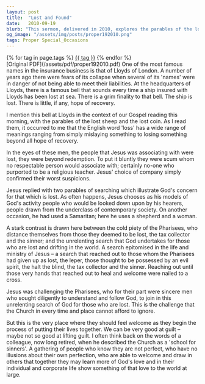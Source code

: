 ```yaml
---
layout: post
title:  "Lost and Found"
date:   2010-09-19
blurb: "This sermon, delivered in 2010, explores the parables of the lost sheep and the lost coin, illustrating God's unrelenting search for those who are lost. It contrasts the exclusionary spirituality of the Pharisees with Jesus' inclusive approach, challenging the Church to reflect the latter. The sermon also encourages the Church to be a welcoming place for all, especially those on the margins of society."
og_image: "/assets/img/posts/proper192010.png"
tags: Proper Special_Occasions
---    
```

<div class="tag-pills">
    {% for tag in page.tags %}
    <a href="{{ site.baseurl }}/tag/{{ tag | slugify }}" class="tag-pill">{{ tag }}</a>
    {% endfor %}
</div>
[Original PDF](/assets/pdf/proper192010.pdf)
One of the most famous names in the insurance business is that of Lloyds of London. A number of years ago there were fears of its collapse when several of its 'names' were in danger of not being able to meet their liabilities. At the headquarters of Lloyds, there is a famous bell that sounds every time a ship insured with Lloyds has been lost at sea. There is a grim finality to that bell. The ship is lost. There is little, if any, hope of recovery.

I mention this bell at Lloyds in the context of our Gospel reading this morning, with the parables of the lost sheep and the lost coin. As I read them, it occurred to me that the English word 'loss' has a wide range of meanings ranging from simply mislaying something to losing something beyond all hope of recovery.

In the eyes of these men, the people that Jesus was associating with were lost, they were beyond redemption. To put it bluntly they were scum whom no respectable person would associate with; certainly no-one who purported to be a religious teacher. Jesus' choice of company simply confirmed their worst suspicions.

Jesus replied with two parables of searching which illustrate God's concern for that which is lost. As often happens, Jesus chooses as his models of God's activity people who would be looked down upon by his hearers, people drawn from the underclass of contemporary society. On another occasion, he had used a Samaritan; here he uses a shepherd and a woman.

A stark contrast is drawn here between the cold piety of the Pharisees, who distance themselves from those they deemed to be lost, the tax collector and the sinner; and the unrelenting search that God undertakes for those who are lost and drifting in the world. A search epitomised in the life and ministry of Jesus – a search that reached out to those whom the Pharisees had given up as lost, the leper, those thought to be possessed by an evil spirit, the halt the blind, the tax collector and the sinner. Reaching out until those very hands that reached out to heal and welcome were nailed to a cross.

Jesus was challenging the Pharisees, who for their part were sincere men who sought diligently to understand and follow God, to join in this unrelenting search of God for those who are lost. This is the challenge that the Church in every time and place cannot afford to ignore.

But this is the very place where they should feel welcome as they begin the process of putting their lives together. We can be very good at guilt – maybe not so good at lifting guilt. I often think back on the words of a colleague, now long retired, when he described the Church as a 'school for sinners'. A gathering of people who know they are not perfect, who have no illusions about their own perfection, who are able to welcome and draw in others that together they may learn more of God's love and in their individual and corporate life show something of that love to the world at large.
